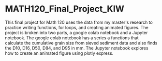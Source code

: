 # MATH120_Final_Project_KIW
This final project for Math 120 uses the data from my master's research to practice writing functions, for loops, and creating animated figures. The project is broken into two parts, a google colab notebook and a Jupyter notebook. The google colab notebook has a series a functions that calculate the cumulative grain size from sieved sediment data and also finds the D10, D16, D50, D84, and D95 in mm. The Jupyter notebook explores how to create an animated figure using plotly express.  
